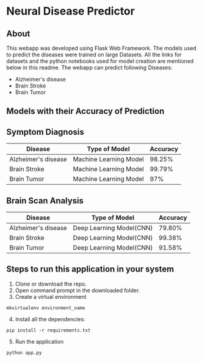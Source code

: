 # Neural Disease Predictor

## About

This webapp was developed using Flask Web Framework. The models used to predict the diseases were trained on large Datasets. All the links for datasets and the python notebooks used for model creation are mentioned below in this readme. The webapp can predict following Diseases:

- Alzheimer's disease
- Brain Stroke
- Brain Tumor

## Models with their Accuracy of Prediction
## Symptom Diagnosis
| Disease               | Type of Model            | Accuracy |
| --------------------- | ------------------------ | -------- |
| Alzheimer's disease   | Machine Learning Model   | 98.25%   |
| Brain Stroke          | Machine Learning Model   | 99.79%   |
| Brain Tumor           | Machine Learning Model   | 97%      |

## Brain Scan Analysis
| Disease               | Type of Model            | Accuracy |
| --------------------- | ------------------------ | -------- |
| Alzheimer's disease   | Deep Learning Model(CNN) | 79.80%   |
| Brain Stroke          | Deep Learning Model(CNN) | 99.38%   |
| Brain Tumor           | Deep Learning Model(CNN) | 91.58%   |

## Steps to run this application in your system

1. Clone or download the repo.
2. Open command prompt in the downloaded folder.
3. Create a virtual environment

```
mkvirtualenv environment_name
```

4. Install all the dependencies:

```
pip install -r requirements.txt
```

5. Run the application

```
python app.py
```
